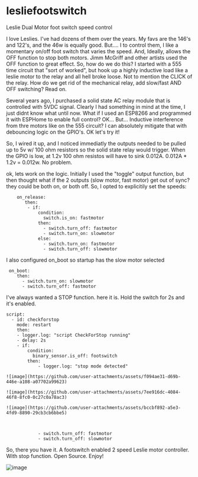 # lesliefootswitch
Leslie Dual Motor foot switch speed control

I love Leslies.  I've had dozens of them over the years.  My favs are the 146's and 122's, and the 46w is equally good.  But.... I to control them, I like a momentary on/off foot switch that varies the speed.  And, Ideally, allows the OFF function to stop both motors. Jimm McGriff and other artists used the OFF function to great effect.  So, how do we do this?  I started with a 555 time circuit that "sort of worked", but hook up a highly inductive load like a leslie motor to the relay and all hell broke loose.  Not to mention the CLICK of the relay. How do we get rid of the mechanical relay, add slow/fast AND OFF switching?  Read on.

Several years ago, I purchased a solid state AC relay module that is controlled with 5VDC signal.  Clearly I had something in mind at the time, I just didnt know what until now.  What if I used an ESP8266 and programmed it with ESPHome to enable full control?  OK... But... Inductive interference from thre motors like on the 555 circuit?   I can absolutely mitigate that with debouncing logic on the GPIO's.  OK let's try it!

So, I wired it up, and I noticed immediatly the outputs needed to be pulled up to 5v w/ 100 ohm resistors so the solid state relay would trigger.  When the GPIO is low, at 1.2v 100 ohm resistos will have to sink 0.012A. 0.012A  * 1.2v = 0.012w.  No problem.

ok, lets work on the logic.  Initially I used the "toggle" output function, but then thought what if the 2 outputs (slow motor, fast motor) get out of sync?  they could be both on, or both off.  So, I opted to explicitily set the speeds:
```
    on_release:
       then:
        - if:
            condition:
              switch.is_on: fastmotor        
            then:
              - switch.turn_off: fastmotor            
              - switch.turn_on: slowmotor            
            else:    
              - switch.turn_on: fastmotor            
              - switch.turn_off: slowmotor
```
I also configured on_boot so startup has the slow motor selected
```
 on_boot:
    then:  
      - switch.turn_on: slowmotor
      - switch.turn_off: fastmotor
```
I've always wanted a STOP function.  here it is.  Hold the switch for 2s and it's enabled.
```
script:
  - id: checkforstop
    mode: restart                   
    then:
    - logger.log: "script CheckForStop running"
    - delay: 2s
    - if:
        condition:
          binary_sensor.is_off: footswitch
        then:          
            - logger.log: "stop mode detected"

![image](https://github.com/user-attachments/assets/f094ae31-d69b-446e-a108-a07702a99623)

![image](https://github.com/user-attachments/assets/7ee916dc-4084-46f8-8fc0-0c27c0a78ac3)

![image](https://github.com/user-attachments/assets/bccbf892-a5e3-4fd9-8890-29cb3cb6bbe5)



            - switch.turn_off: fastmotor            
            - switch.turn_off: slowmotor
```
So, there you have it.  A footswitch enabled 2 speed Leslie motor controller. With stop function.  Open Source.
Enjoy!

![image](https://github.com/user-attachments/assets/8561f9f5-886b-4094-a6d8-accedc723aae)

